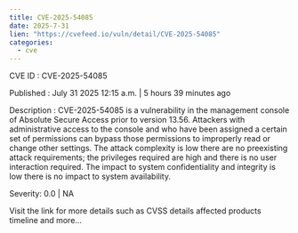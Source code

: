 ```yaml
--- 
title: CVE-2025-54085
date: 2025-7-31
lien: "https://cvefeed.io/vuln/detail/CVE-2025-54085"
categories:
  - cve
---
```


CVE ID : CVE-2025-54085

Published :  July 31
2025
12:15 a.m. | 5 hours
39 minutes ago

Description : CVE-2025-54085 is a vulnerability in the management console
of Absolute Secure Access prior to version 13.56. Attackers with administrative
access to the console and who have been assigned a certain set of permissions
can bypass those permissions to improperly read or change other settings. The
attack complexity is low
there are no preexisting attack requirements; the
privileges required are high
and there is no user interaction required. The
impact to system confidentiality and integrity is low
there is no impact to
system availability.

Severity: 0.0 | NA

Visit the link for more details
such as CVSS details
affected products
timeline
and more...
